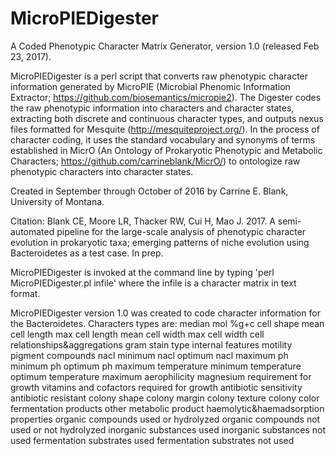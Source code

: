 # MicroPIEDigester
A Coded Phenotypic Character Matrix Generator, version 1.0 (released Feb 23, 2017).

MicroPIEDigester is a perl script that converts raw phenotypic character information generated by MicroPIE (Microbial Phenomic Information Extractor; https://github.com/biosemantics/micropie2).  The Digester codes the raw phenotypic information into characters and character states, extracting both discrete and continuous character types, and outputs nexus files formatted for Mesquite (http://mesquiteproject.org/).  In the process of character coding, it uses the standard vocabulary and synonyms of terms established in MicrO (An Ontology of Prokaryotic Phenotypic and Metabolic Characters; https://github.com/carrineblank/MicrO/) to ontologize raw phenotypic characters into character states.

Created in September through October of 2016 by Carrine E. Blank, University of Montana.  

Citation: Blank CE, Moore LR, Thacker RW, Cui H, Mao J.  2017.  A semi-automated pipeline for the large-scale analysis of phenotypic character evolution in prokaryotic taxa; emerging patterns of niche evolution using Bacteroidetes as a test case.  In prep.


MicroPIEDigester is invoked at the command line by typing 'perl MicroPIEDigester.pl infile' where the infile is a character matrix in text format.

MicroPIEDigester version 1.0 was created to code character information for the Bacteroidetes.  Characters types are:
median mol %g+c
cell shape
mean cell length
max cell length
mean cell width
max cell width
cell relationships&aggregations
gram stain type
internal features
motility
pigment compounds
nacl minimum
nacl optimum
nacl maximum
ph minimum
ph optimum
ph maximum
temperature minimum
temperature optimum
temperature maximum
aerophilicity
magnesium requirement for growth
vitamins and cofactors required for growth
antibiotic sensitivity
antibiotic resistant
colony shape
colony margin
colony texture
colony color
fermentation products
other metabolic product
haemolytic&haemadsorption properties
organic compounds used or hydrolyzed
organic compounds not used or not hydrolyzed
inorganic substances used
inorganic substances not used
fermentation substrates used
fermentation substrates not used
